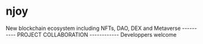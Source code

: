 # njoy
New blockchain ecosystem including NFTs, DAO, DEX and Metaverse
---------- PROJECT COLLABORATION ------------
Developpers welcome
